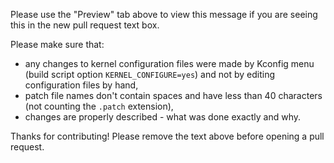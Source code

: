 Please use the "Preview" tab above to view this message if you are seeing this in the new pull request text box.

Please make sure that:

 - any changes to kernel configuration files were made by Kconfig menu (build script option `KERNEL_CONFIGURE=yes`) and not by editing configuration files by hand,
 - patch file names don't contain spaces and have less than 40 characters (not counting the `.patch` extension),
 - changes are properly described - what was done exactly and why.

Thanks for contributing! Please remove the text above before opening a pull request.
